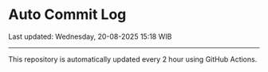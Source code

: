 # Auto Commit Log

Last updated: Wednesday, 20-08-2025 15:18 WIB

---

This repository is automatically updated every 2 hour using GitHub Actions.
